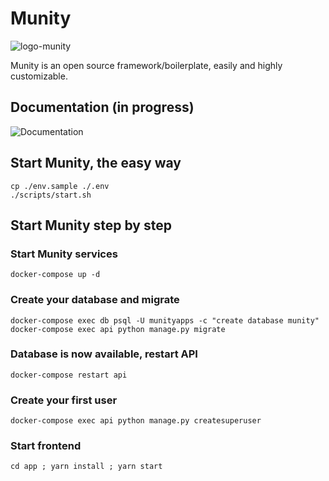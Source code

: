 # Munity
![logo-munity](./docs/logo.png)

Munity is an open source framework/boilerplate, easily and highly customizable.

## Documentation (in progress)
![Documentation](https://doc.munityapps.com)


## Start Munity, the easy way
```
cp ./env.sample ./.env
./scripts/start.sh
```

## Start Munity step by step

### Start Munity services
```
docker-compose up -d
```

### Create your database and migrate
```
docker-compose exec db psql -U munityapps -c "create database munity"
docker-compose exec api python manage.py migrate
```

### Database is now available, restart API
```
docker-compose restart api
```

### Create your first user
```
docker-compose exec api python manage.py createsuperuser
```

### Start frontend
```
cd app ; yarn install ; yarn start
```
